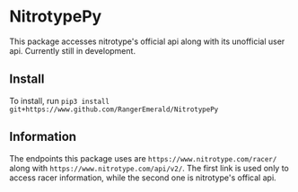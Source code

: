 # NitrotypePy

This package accesses nitrotype's official api along with its unofficial user api. Currently still in development.

## Install

To install, run `pip3 install git+https://www.github.com/RangerEmerald/NitrotypePy`

## Information

The endpoints this package uses are `https://www.nitrotype.com/racer/` along with `https://www.nitrotype.com/api/v2/`. The first link is used only to access racer information, while the second one is nitrotype's offical api.
